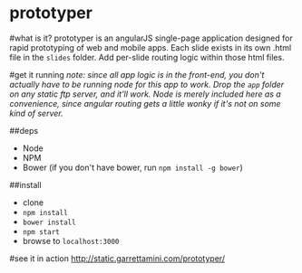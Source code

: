 prototyper
==========

#what is it?
prototyper is an angularJS single-page application designed for rapid prototyping of web and mobile apps. Each slide exists in its own .html file in the `slides` folder. Add per-slide routing logic within those html files. 

#get it running
*note: since all app logic is in the front-end, you don't actually have to be running node for this app to work. Drop the `app` folder on any static ftp server, and it'll work. Node is merely included here as a convenience, since angular routing gets a little wonky if it's not on some kind of server.*

##deps
- Node
- NPM
- Bower (if you don't have bower, run `npm install -g bower`)

##install
- clone
- `npm install`
- `bower install`
- `npm start`
- browse to `localhost:3000`

#see it in action
http://static.garrettamini.com/prototyper/